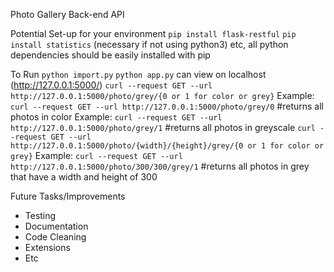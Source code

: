 Photo Gallery Back-end API

Potential Set-up for your environment
`pip install flask-restful`
`pip install statistics` (necessary if not using python3)
etc, all python dependencies should be easily installed with pip

To Run
`python import.py`
`python app.py`
can view on localhost (http://127.0.0.1:5000/)
`curl --request GET --url http://127.0.0.1:5000/photo/grey/{0 or 1 for color or grey}`
	Example: `curl --request GET --url http://127.0.0.1:5000/photo/grey/0` #returns all photos in color
	Example: `curl --request GET --url http://127.0.0.1:5000/photo/grey/1` #returns all photos in greyscale
`curl --request GET --url http://127.0.0.1:5000/photo/{width}/{height}/grey/{0 or 1 for color or grey}`
	Example: `curl --request GET --url http://127.0.0.1:5000/photo/300/300/grey/1` #returns all photos in grey that have a width and height of 300

Future Tasks/Improvements
- Testing
- Documentation
- Code Cleaning
- Extensions
- Etc
